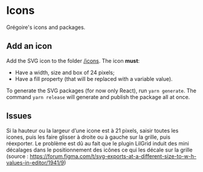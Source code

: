 # Icons

Grégoire's icons and packages.

## Add an icon

Add the SVG icon to the folder [/icons](/icons). The icon **must**:

-   Have a width, size and box of 24 pixels;
-   Have a fill property (that will be replaced with a variable value).

To generate the SVG packages (for now only React), run `yarn generate`. The command `yarn release` will generate and publish the package all at once.

## Issues

Si la hauteur ou la largeur d’une icone est à 21 pixels, saisir toutes les icones, puis les faire glisser à droite ou à gauche sur la grille, puis réexporter. Le problème est dû au fait que le plugin LilGrid induit des mini décalages dans le positionnement des icônes ce qui les décale sur la grille (source : https://forum.figma.com/t/svg-exports-at-a-different-size-to-w-h-values-in-editor/1941/9)

